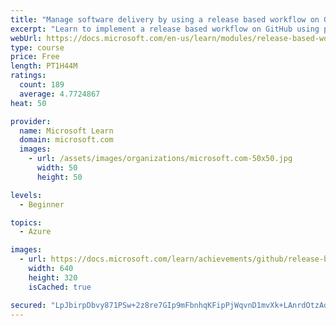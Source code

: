 ```yaml
---
title: "Manage software delivery by using a release based workflow on GitHub"
excerpt: "Learn to implement a release based workflow on GitHub using project boards, branches, and releases."
webUrl: https://docs.microsoft.com/en-us/learn/modules/release-based-workflow-github/
type: course
price: Free
length: PT1H44M
ratings:
  count: 189
  average: 4.7724867
heat: 50

provider:
  name: Microsoft Learn
  domain: microsoft.com
  images:
    - url: /assets/images/organizations/microsoft.com-50x50.jpg
      width: 50
      height: 50

levels:
  - Beginner

topics:
  - Azure

images:
  - url: https://docs.microsoft.com/learn/achievements/github/release-based-workflow-github-social.png
    width: 640
    height: 320
    isCached: true

secured: "LpJbirpDbvy871PSw+2z8re7GIp9mFbnhqKFipPjWqvnD1mvXk+LAnrdOtzAdSXT6kaoIPz0/rCp9HVQMWf9S5keV5l3p3XXrrRgRwPP0c9spW76ayxYtL0zbewqvIUzY8TlRN+s0eCrSVQm3k5M9o/KAa+/8soNrRPCWa+c+WO8ahp74X7pah5RX4JNISpmFfN1YK9b7XV6ddQoSHOKUDPBnSrRQeoeFOUxwM4GA9/PlVdM0YlocUXUR1p99fblvlxZVe5ngWNwGQGIZAbVPBJIeZ9Q9ir+bVvFj+STscYUXztXOGJQGPkiH3sDf5t2nmYS6uUTbKV9eJc0kR3qF2qf636/P9ccd3EK6ulsEFxvXudBEMwKqIlDOLQ3UKvKOGwlG9H+E6/kpqu6fJs6kk04KppT+d+VsxLAbZq4zSU=;opSKOjRvu0d011P4e5DPCw=="
---
```


